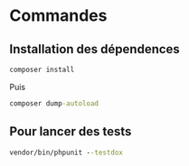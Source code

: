 # Commandes

## Installation des dépendences
```cmd
composer install
```
Puis
```cmd
composer dump-autoload
```

## Pour lancer des tests
```cmd
vendor/bin/phpunit --testdox
```